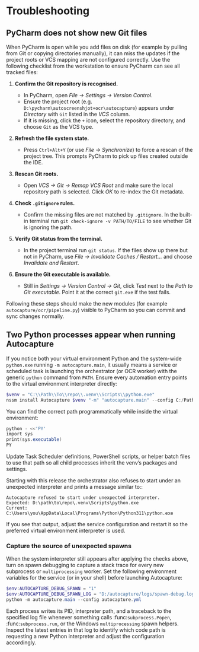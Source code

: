 # Troubleshooting

## PyCharm does not show new Git files

When PyCharm is open while you add files on disk (for example by pulling from
Git or copying directories manually), it can miss the updates if the project
roots or VCS mapping are not configured correctly. Use the following checklist
from the workstation to ensure PyCharm can see all tracked files:

1. **Confirm the Git repository is recognised.**
   - In PyCharm, open *File → Settings → Version Control*.
   - Ensure the project root (e.g. `D:\pycharm\autoscreenshjot+ocr\autocapture`)
     appears under *Directory* with `Git` listed in the *VCS* column.
   - If it is missing, click the `+` icon, select the repository directory, and
     choose `Git` as the VCS type.

2. **Refresh the file system state.**
   - Press `Ctrl+Alt+Y` (or use *File → Synchronize*) to force a rescan of the
     project tree. This prompts PyCharm to pick up files created outside the IDE.

3. **Rescan Git roots.**
   - Open *VCS → Git → Remap VCS Root* and make sure the local repository path is
     selected. Click *OK* to re-index the Git metadata.

4. **Check `.gitignore` rules.**
   - Confirm the missing files are not matched by `.gitignore`. In the built-in
     terminal run `git check-ignore -v PATH/TO/FILE` to see whether Git is
     ignoring the path.

5. **Verify Git status from the terminal.**
   - In the project terminal run `git status`. If the files show up there but
     not in PyCharm, use *File → Invalidate Caches / Restart…* and choose
     *Invalidate and Restart*.

6. **Ensure the Git executable is available.**
   - Still in *Settings → Version Control → Git*, click *Test* next to the
     *Path to Git executable*. Point it at the correct `git.exe` if the test
     fails.

Following these steps should make the new modules (for example
`autocapture/ocr/pipeline.py`) visible to PyCharm so you can commit and sync
changes normally.

## Two Python processes appear when running Autocapture

If you notice both your virtual environment Python and the system-wide
`python.exe` running `-m autocapture.main`, it usually means a service or
scheduled task is launching the orchestrator (or OCR worker) with the generic
`python` command from `PATH`. Ensure every automation entry points to the
virtual environment interpreter directly:

```powershell
$venv = "C:\\Path\\To\\repo\\.venv\\Scripts\\python.exe"
nssm install Autocapture $venv "-m" "autocapture.main" --config C:/Path/To/autocapture.yml
```

You can find the correct path programmatically while inside the virtual
environment:

```powershell
python - <<'PY'
import sys
print(sys.executable)
PY
```

Update Task Scheduler definitions, PowerShell scripts, or helper batch files to
use that path so all child processes inherit the venv’s packages and settings.

Starting with this release the orchestrator also refuses to start under an
unexpected interpreter and prints a message similar to::

    Autocapture refused to start under unexpected interpreter.
    Expected: D:\path\to\repo\.venv\Scripts\python.exe
    Current:  C:\Users\you\AppData\Local\Programs\Python\Python311\python.exe

If you see that output, adjust the service configuration and restart it so the
preferred virtual environment interpreter is used.

### Capture the source of unexpected spawns

When the system interpreter still appears after applying the checks above, turn
on spawn debugging to capture a stack trace for every new subprocess or
``multiprocessing`` worker. Set the following environment variables for the
service (or in your shell) before launching Autocapture:

```powershell
$env:AUTOCAPTURE_DEBUG_SPAWN = "1"
$env:AUTOCAPTURE_DEBUG_SPAWN_LOG = "D:/autocapture/logs/spawn-debug.log"  # optional
python -m autocapture.main --config autocapture.yml
```

Each process writes its PID, interpreter path, and a traceback to the specified
log file whenever something calls :func:`subprocess.Popen`, :func:`subprocess.run`,
or the Windows ``multiprocessing`` spawn helpers. Inspect the latest entries in
that log to identify which code path is requesting a new Python interpreter and
adjust the configuration accordingly.
